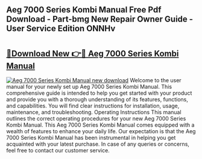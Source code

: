 ## Aeg 7000 Series Kombi Manual Free Pdf Download - Part-bmg New Repair Owner Guide - User Service Edition ONNHv

# <h2><a href="http://cf12928.oget.top/?id=Aeg+7000+Series+Kombi+Manual">🔗Download New 👉🔴 Aeg 7000 Series Kombi Manual</a></h2>

[![Aeg 7000 Series Kombi Manual new download](https://i.imgur.com/5g1atiW.png)](http://cf12928.oget.top/?id=Aeg+7000+Series+Kombi+Manual)
Welcome to the user manual for your newly set up Aeg 7000 Series Kombi Manual. This comprehensive guide is intended to help you get started with your product and provide you with a thorough understanding of its features, functions, and capabilities. You will find clear instructions for installation, usage, maintenance, and troubleshooting. Operating Instructions This manual outlines the correct operating procedures for your new Aeg 7000 Series Kombi Manual. This Aeg 7000 Series Kombi Manual comes equipped with a wealth of features to enhance your daily life. Our expectation is that the Aeg 7000 Series Kombi Manual has been instrumental in helping you get acquainted with your latest purchase. In case of any queries or concerns, feel free to contact our customer service.
